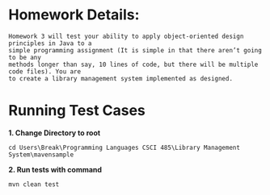 # Homework Details:
```
Homework 3 will test your ability to apply object-oriented design principles in Java to a
simple programming assignment (It is simple in that there aren’t going to be any
methods longer than say, 10 lines of code, but there will be multiple code files). You are
to create a library management system implemented as designed.
```

# Running Test Cases 
**1. Change Directory to root**
```
cd Users\Break\Programming Languages CSCI 485\Library Management System\mavensample
```
**2. Run tests with command**
```
mvn clean test
```

